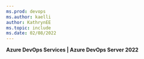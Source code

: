 ```yaml
---
ms.prod: devops
ms.author: kaelli
author: KathrynEE
ms.topic: include
ms.date: 02/08/2022
---
```


**Azure DevOps Services | Azure DevOps Server 2022**